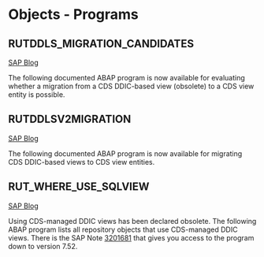 # Objects - Programs

## RUTDDLS_MIGRATION_CANDIDATES
[SAP Blog](https://community.sap.com/t5/technology-blogs-by-sap/a-new-generation-of-cds-views-how-to-migrate-your-cds-views-to-cds-view/ba-p/13508307)

The following documented ABAP program is now available for evaluating whether a migration from a CDS DDIC-based view (obsolete) to a CDS view entity is possible.

## RUTDDLSV2MIGRATION
[SAP Blog](https://community.sap.com/t5/technology-blogs-by-sap/a-new-generation-of-cds-views-how-to-migrate-your-cds-views-to-cds-view/ba-p/13508307)

The following documented ABAP program is now available for migrating CDS DDIC-based views to CDS view entities.

## RUT_WHERE_USE_SQLVIEW
[SAP Blog](https://community.sap.com/t5/technology-blogs-by-sap/a-new-generation-of-cds-views-how-to-migrate-your-cds-views-to-cds-view/ba-p/13508307)

Using CDS-managed DDIC views has been declared obsolete. The following ABAP program lists all repository objects that use CDS-managed DDIC views. There is the SAP Note [3201681](https://me.sap.com/notes/3201681) that gives you access to the program down to version 7.52.